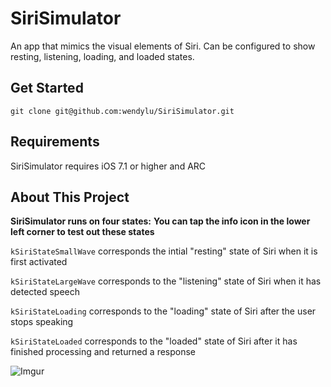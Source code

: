 SiriSimulator
=============

An app that mimics the visual elements of Siri. Can be configured to show resting, listening, loading, and loaded states.

## Get Started

```
git clone git@github.com:wendylu/SiriSimulator.git
```

## Requirements

SiriSimulator requires iOS 7.1 or higher and ARC

## About This Project

**SiriSimulator runs on four states:**
**You can tap the info icon in the lower left corner to test out these states**

`kSiriStateSmallWave` corresponds the intial "resting" state of Siri when it is first activated
    
`kSiriStateLargeWave` corresponds to the "listening" state of Siri when it has detected speech
    
`kSiriStateLoading` corresponds to the "loading" state of Siri after the user stops speaking
    
`kSiriStateLoaded` corresponds to the "loaded" state of Siri after it has finished processing and returned a response

![Imgur](http://i.imgur.com/P23mvn2.gif)
